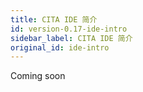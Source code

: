 ```yaml
---
title: CITA IDE 简介
id: version-0.17-ide-intro
sidebar_label: CITA IDE 简介
original_id: ide-intro
---
```


Coming soon